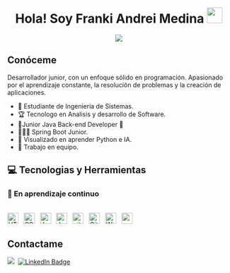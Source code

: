 

<h1 align="center"><b>Hola! Soy Franki Andrei Medina    </b><img src="https://media.giphy.com/media/hvRJCLFzcasrR4ia7z/giphy.gif" width="35"></h1>

<p align="center">
  <a href="https://github.com/DenverCoder1/readme-typing-svg"><img src="https://readme-typing-svg.herokuapp.com/?lines=Analista%20y%20Desarrollador%20de%20Software;Backend%20Junior;Estudiante%20de%20Ingenieria%20de%20Sistemas&center=true&width=440&height=45"></a>
</p>

<h2> Conóceme </h2>
<p>
  Desarrollador junior, con un enfoque sólido en programación. Apasionado por el aprendizaje constante, la resolución de problemas y la creación de aplicaciones.
</p>

- :school: Estudiante de Ingenieria de Sistemas.
- 🏆 Tecnologo en Analisis y desarrollo de Software.
- 👑Junior Java Back-end Developer :penguin:
- 👨🏽‍💻 Spring Boot Junior.
- 🌱 Visualizado en aprender Python e IA.
- 👯 Trabajo en equipo.

<h2> 💻 Tecnologias y Herramientas</h2>
<h3>🚀 En aprendizaje continuo </h3>
<br>
<span><img src="https://img.shields.io/badge/HTML5-E34F26?style=for-the-badge&logo=html5&logoColor=white" alt="HTML5 logo" title="HTML5" height="25" /></span>
&nbsp;
<span><img src="https://img.shields.io/badge/CSS3-1572B6?style=for-the-badge&logo=css3&logoColor=white" alt="CSS3 logo" title="CSS3" height="25" /></span>
&nbsp;
<span><img src="https://img.shields.io/badge/JavaScript-323330?style=for-the-badge&logo=javascript&logoColor=F7DF1E" alt="JavaScript logo" title="JavaScript" height="25" /></span>
&nbsp;
<span>
<img src = "https://img.shields.io/badge/Java-ED8B00?style=for-the-badge&logo=java&logoColor=white" alt="Java logo"  title="Java" height="25"/>
</span>
&nbsp;
<span><img src="https://img.shields.io/badge/GIT-E44C30?style=for-the-badge&logo=git&logoColor=white" alt="git logo" title="Git" height="25" /></span>
&nbsp;
<span><img src="https://img.shields.io/badge/GitHub-100000?style=for-the-badge&logo=github&logoColor=white" alt="Github logo" title="Github" height="25" /></span>
&nbsp;
<span><img src = "https://img.shields.io/badge/Windows-0078D6?style=for-the-badge&logo=windows&logoColor=white" alt="Windows Logo"  title="Windows" height="25"/></span>
&nbsp;
<span><img src = "https://img.shields.io/badge/spring%20boot-6DB33F.svg?style=for-the-badge&logo=springboot&logoColor=white" alt="spring Boot" title="spring Boot" height="25" /></span>
&nbsp;
<br> 
<h2>Contactame</h2>


[![](https://img.shields.io/badge/-franmec71@hotmail.com-red?style=flat-square&logo=Hotmail&logoColor=white)](mailto:franmec71@hotmail.com)&nbsp;
[![LinkedIn Badge](https://img.shields.io/badge/-Franki_andrei_Medina-blue?style=flat-square&logo=Linkedin&logoColor=white&link=https://www.linkedin.com/in/franki-andrei-medina-back-end/)](https://www.linkedin.com/in/franki-andrei-medina-back-end/)&nbsp;
